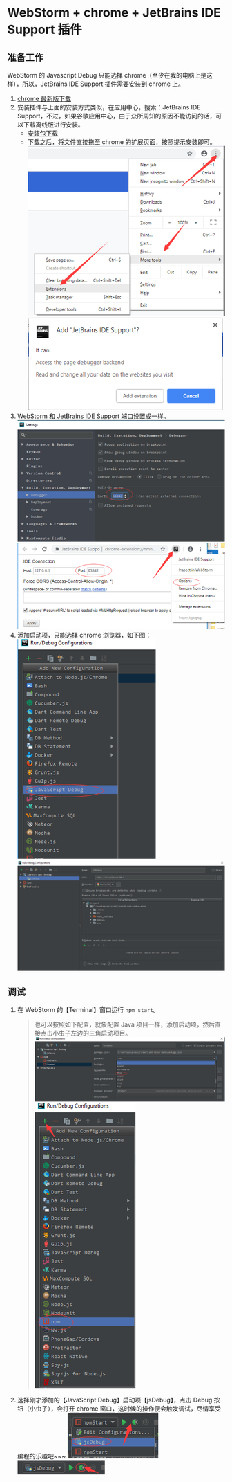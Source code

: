 # WebStorm + chrome + JetBrains IDE Support 插件
## 准备工作
WebStorm 的 Javascript Debug 只能选择 chrome（至少在我的电脑上是这样），所以，JetBrains IDE Support 插件需要安装到 chrome 上。
1. [chrome 最新版下载](http://chromecj.com/category/chrome/)
1. 安装插件与上面的安装方式类似，在应用中心，搜索：JetBrains IDE Support，不过，如果谷歌应用中心，由于众所周知的原因不能访问的话，可以下载离线版进行安装。
    * [安装包下载](./JetBrains-IDE-Support-2.0.9-Crx4.crx)
    * 下载之后，将文件直接拖至 chrome 的扩展页面，按照提示安装即可。
    ![](./images/WebStormDebugReact04.png)
    ![](./images/WebStormDebugReact05.png)
1. WebStorm 和 JetBrains IDE Support 端口设置成一样。
    ![](./images/WebStormDebugReact03.png)
    ![](./images/WebStormDebugReact06.png)
1. 添加启动项，只能选择 chrome 浏览器，如下图：
    ![](./images/WebStormDebugReact01.png)
    ![](./images/WebStormDebugReact02.png)

## 调试
1. 在 WebStorm 的【Terminal】窗口运行 `npm start`。
    > 也可以按照如下配置，就象配置 Java 项目一样，添加启动项，然后直接点击小虫子左边的三角启动项目。
    ![](./images/WebStormDebugReact08.png)
    ![](./images/WebStormDebugReact09.png)
1. 选择刚才添加的【JavaScript Debug】启动项【jsDebug】，点击 Debug 按钮（小虫子），会打开 chrome 窗口，这时候的操作便会触发调试，尽情享受编程的乐趣吧~~~
    ![](./images/WebStormDebugReact10.png)
    ![](./images/WebStormDebugReact11.png)
